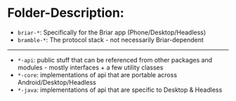 Folder-Description:
===================

* `briar-*`: Specifically for the Briar app (Phone/Desktop/Headless)
* `bramble-*`: The protocol stack - not necessarily Briar-dependent

---

* `*-api`: public stuff that can be referenced from other packages and modules - mostly interfaces +
  a few utility classes
* `*-core`: implementations of api that are portable across Android/Desktop/Headless
* `*-java`: implementations of api that are specific to Desktop & Headless
